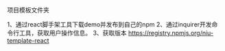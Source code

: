 项目模板文件夹

1、通过react脚手架工具下载demo并发布到自己的npm
2、通过inquirer开发命令行工具，获取用户操作信息。
3、获取版本 https://registry.npmjs.org/niu-template-react 